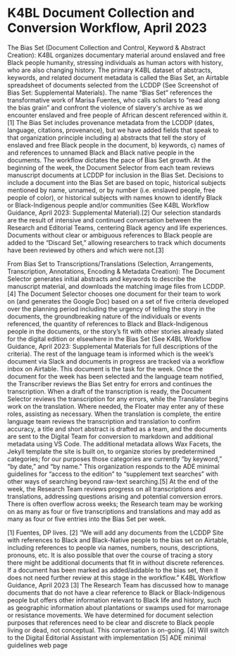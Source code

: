 # K4BL Document Collection and Conversion Workflow, April 2023

The Bias Set (Document Collection and Control, Keyword & Abstract Creation): K4BL organizes documentary material around enslaved and free Black people humanity, stressing individuals as human actors with history, who are also changing history. The primary K4BL dataset of abstracts, keywords, and related document metadata is called the Bias Set, an Airtable spreadsheet of documents selected from the LCDDP (See Screenshot of Bias Set: Supplemental Materials). The name “Bias Set” references the transformative work of Marisa Fuentes, who calls scholars to “read along the bias grain” and confront the violence of slavery's archive as we encounter enslaved and free people of African descent referenced within it.[1] The Bias Set includes provenance metadata from the LCDDP (dates, language, citations, provenance), but we have added fields that speak to that organization principle including a) abstracts that tell the story of enslaved and free Black people in the document, b) keywords, c) names of and references to unnamed Black and Black native people in the documents. The workflow dictates the pace of Bias Set growth. At the beginning of the week, the Document Selector from each team reviews manuscript documents at LCDDP for inclusion in the Bias Set. Decisions to include a document into the Bias Set are based on topic, historical subjects mentioned by name, unnamed, or by number (i.e. enslaved people, free people of color), or historical subjects with names known to identify Black or Black-Indigenous people and/or communities (See K4BL Workflow Guidance, April 2023: Supplemental Material).[2] Our selection standards are the result of intensive and continued conversation between the Research and Editorial Teams, centering Black agency and life experiences. Documents without clear or ambiguous references to Black people are added to the “Discard Set,” allowing researchers to track which documents have been reviewed by others and which were not.[3]

From Bias Set to Transcriptions/Translations (Selection, Arrangements, Transcription, Annotations, Encoding & Metadata Creation): The Document Selector generates initial abstracts and keywords to describe the manuscript material, and downloads the matching image files from LCDDP.[4] The Document Selector chooses one document for their team to work on (and generates the Google Doc) based on a set of five criteria developed over the planning period including the urgency of telling the story in the documents, the groundbreaking nature of the individuals or events referenced, the quantity of references to Black and Black-Indigenous people in the documents, or the story’s fit with other stories already slated for the digital edition or elsewhere in the Bias Set (See K4BL Workflow Guidance, April 2023: Supplemental Materials for full descriptions of the criteria). The rest of the language team is informed which is the week’s document via Slack and documents in progress are tracked via a workflow inbox on Airtable. This document is the task for the week. Once the document for the week has been selected and the language team notified, the Transcriber reviews the Bias Set entry for errors and continues the transcription. When a draft of the transcription is ready, the Document Selector reviews the transcription for any errors, while the Translator begins work on the translation. Where needed, the Floater may enter any of these roles, assisting as necessary. When the translation is complete, the entire language team reviews the transcription and translation to confirm accuracy, a title and short abstract is drafted as a team, and the documents are sent to the Digital Team for conversion to markdown and additional metadata using VS Code. The additional metadata allows Wax Facets, the Jekyll template the site is built on, to organize stories by predetermined categories; for our purposes those categories are currently “by keyword,” “by date,” and “by name.” This organization responds to the ADE minimal guidelines for “access to the edition” to “supplement text searches” with other ways of searching beyond raw-text searching.[5] At the end of the week, the Research Team reviews progress on all transcriptions and translations, addressing questions arising and potential conversion errors. There is often overflow across weeks; the Research team may be working on as many as four or five transcriptions and translations and may add as many as four or five entries into the Bias Set per week.





[1] Fuentes, DP lives.
[2] “We will add any documents from the LCDDP Site with references to Black and Black-Native people to the bias set on Airtable, including references to people via names, numbers, nouns, descriptions, pronouns, etc. It is also possible that over the course of tracing a story there might be additional documents that fit in without discrete references. If a document has been marked as added/addable to the bias set, then it does not need further review at this stage in the workflow.” K4BL Workflow Guidance, April 2023
[3] The Research Team has discussed how to manage documents that do not have a clear reference to Black or Black-Indigenous people but offers other information relevant to Black life and history, such as geographic information about plantations or swamps used for marronage or resistance movements. We have determined for document selection purposes that references need to be clear and discrete to Black people living or dead, not conceptual. This conversation is on-going.
[4] Will switch to the Digital Editorial Assistant with implementation
[5] ADE minimal guidelines web page




